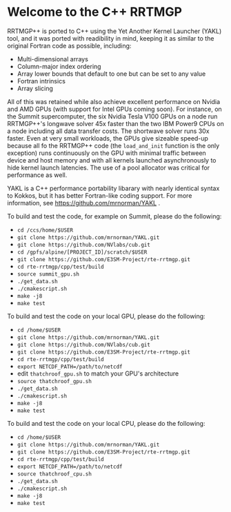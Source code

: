 # Welcome to the C++ RRTMGP

RRTMGP++ is ported to C++ using the Yet Another Kernel Launcher (YAKL) tool, and it was ported with readibility in mind, keeping it as similar to the original Fortran code as possible, including:
* Multi-dimensional arrays
* Column-major index ordering
* Array lower bounds that default to one but can be set to any value
* Fortran intrinsics
* Array slicing

All of this was retained while also achieve excellent performance on Nvidia and AMD GPUs (with support for Intel GPUs coming soon). For instance, on the Summit supercomputer, the six Nvidia Tesla V100 GPUs on a node run RRTMGP++'s longwave solver 45x faster than the two IBM Power9 CPUs on a node including all data transfer costs. The shortwave solver runs 30x faster. Even at very small workloads, the GPUs give sizeable speed-up because all fo the RRTMGP++ code (the `load_and_init` function is the only exception) runs continuously on the GPU with minimal traffic between device and host memory and with all kernels launched asynchronously to hide kernel launch latencies. The use of a pool allocator was critical for performance as well.

YAKL is a C++ performance portability libarary with nearly identical syntax to Kokkos, but it has better Fortran-like coding support. For more information, see https://github.com/mrnorman/YAKL .

To build and test the code, for example on Summit, please do the following:

* `cd /ccs/home/$USER`
* `git clone https://github.com/mrnorman/YAKL.git`
* `git clone https://github.com/NVlabs/cub.git`
* `cd /gpfs/alpine/[PROJECT_ID]/scratch/$USER`
* `git clone https://github.com/E3SM-Project/rte-rrtmgp.git`
* `cd rte-rrtmgp/cpp/test/build`
* `source summit_gpu.sh`
* `./get_data.sh`
* `./cmakescript.sh`
* `make -j8`
* `make test`

To build and test the code on your local GPU, please do the following:

* `cd /home/$USER`
* `git clone https://github.com/mrnorman/YAKL.git`
* `git clone https://github.com/NVlabs/cub.git`
* `git clone https://github.com/E3SM-Project/rte-rrtmgp.git`
* `cd rte-rrtmgp/cpp/test/build`
* `export NETCDF_PATH=/path/to/netcdf`
* edit `thatchroof_gpu.sh` to match your GPU's architecture
* `source thatchroof_gpu.sh`
* `./get_data.sh`
* `./cmakescript.sh`
* `make -j8`
* `make test`

To build and test the code on your local CPU, please do the following:

* `cd /home/$USER`
* `git clone https://github.com/mrnorman/YAKL.git`
* `git clone https://github.com/E3SM-Project/rte-rrtmgp.git`
* `cd rte-rrtmgp/cpp/test/build`
* `export NETCDF_PATH=/path/to/netcdf`
* `source thatchroof_cpu.sh`
* `./get_data.sh`
* `./cmakescript.sh`
* `make -j8`
* `make test`

